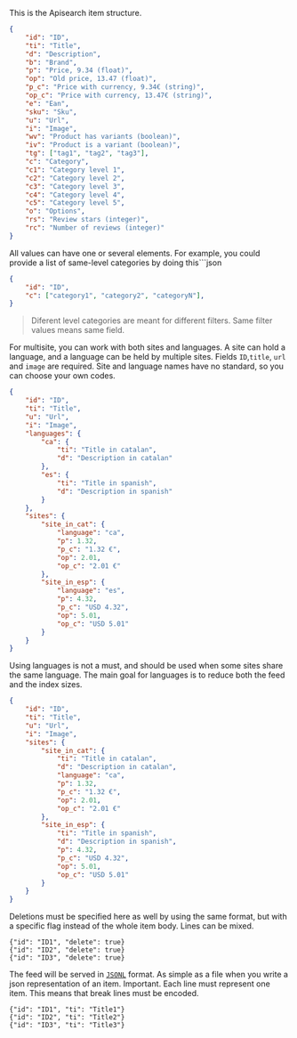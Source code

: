 This is the Apisearch item structure.

```json
{
    "id": "ID",
    "ti": "Title",
    "d": "Description",
    "b": "Brand",
    "p": "Price, 9.34 (float)",
    "op": "Old price, 13.47 (float)",
    "p_c": "Price with currency, 9.34€ (string)",
    "op_c": "Price with currency, 13.47€ (string)",
    "e": "Ean",
    "sku": "Sku",
    "u": "Url",
    "i": "Image",
    "wv": "Product has variants (boolean)",
    "iv": "Product is a variant (boolean)",
    "tg": ["tag1", "tag2", "tag3"],
    "c": "Category",
    "c1": "Category level 1",
    "c2": "Category level 2",
    "c3": "Category level 3",
    "c4": "Category level 4",
    "c5": "Category level 5",
    "o": "Options",
    "rs": "Review stars (integer)",
    "rc": "Number of reviews (integer)"
}
```

All values can have one or several elements. For example, you could provide a list of same-level categories by doing this```json

```json
{
    "id": "ID",
    "c": ["category1", "category2", "categoryN"],
}
```

> Diferent level categories are meant for different filters. Same filter values means same field.

For multisite, you can work with both sites and languages. A site can hold a
language, and a language can be held by multiple sites. Fields `ID`,`title`,
`url` and `image` are required. Site and language names have no standard,
so you can choose your own codes.

```json
{
    "id": "ID",
    "ti": "Title",
    "u": "Url",
    "i": "Image",
    "languages": {
        "ca": {
            "ti": "Title in catalan",
            "d": "Description in catalan"
        },
        "es": {
            "ti": "Title in spanish",
            "d": "Description in spanish"
        }
    },
    "sites": {
        "site_in_cat": {
            "language": "ca",
            "p": 1.32,
            "p_c": "1.32 €",
            "op": 2.01,
            "op_c": "2.01 €"
        },
        "site_in_esp": {
            "language": "es",
            "p": 4.32,
            "p_c": "USD 4.32",
            "op": 5.01,
            "op_c": "USD 5.01"
        }
    }
}
```

Using languages is not a must, and should be used when some sites share the same
language. The main goal for languages is to reduce both the feed and the index
sizes.

```json
{
    "id": "ID",
    "ti": "Title",
    "u": "Url",
    "i": "Image",
    "sites": {
        "site_in_cat": {
            "ti": "Title in catalan",
            "d": "Description in catalan",
            "language": "ca",
            "p": 1.32,
            "p_c": "1.32 €",
            "op": 2.01,
            "op_c": "2.01 €"
        },
        "site_in_esp": {
            "ti": "Title in spanish",
            "d": "Description in spanish",
            "p": 4.32,
            "p_c": "USD 4.32",
            "op": 5.01,
            "op_c": "USD 5.01"
        }
    }
}
```

Deletions must be specified here as well by using the same format, but with a specific flag instead of the whole item body. Lines can be mixed.

```jsonl
{"id": "ID1", "delete": true}
{"id": "ID2", "delete": true}
{"id": "ID3", "delete": true}
```

The feed will be served in [`JSONL`](https://jsonlines.org) format. As simple as
a file when you write a json representation of an item. Important. Each line must represent one item. This means that break lines must be encoded.

```jsonl
{"id": "ID1", "ti": "Title1"}
{"id": "ID2", "ti": "Title2"}
{"id": "ID3", "ti": "Title3"}
```
